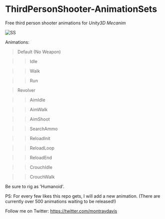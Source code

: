 # ThirdPersonShooter-AnimationSets
Free third person shooter animations for *Unity3D Mecanim*

![SS](https://raw.githubusercontent.com/ZenXChaos/ThirdPersonShooter-AnimationSets/master/ss.gif)

Animations: 

> Default (No Weapon)

>> Idle

>> Walk

>> Run

> Revolver

>> AimIdle

>> AimWalk

>> AimShoot

>> SearchAmmo

>> ReloadInit

>> ReloadLoop

>> ReloadEnd

>> CrouchIdle

>> CrouchWalk

Be sure to rig as 'Humanoid'.

PS: For every few likes this repo gets, I will add a new animation. (There are currently over 500 animations waiting to be released!)

Follow me on Twitter: https://twitter.com/montraydavis
